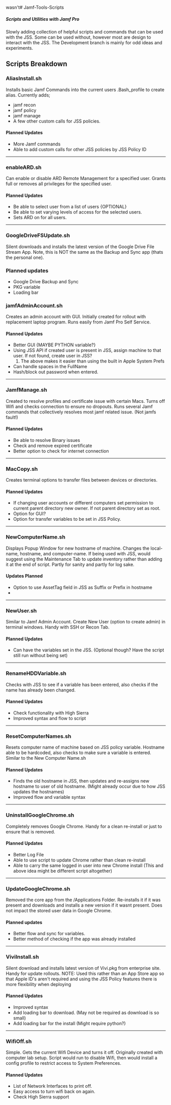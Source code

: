 wasn't# Jamf-Tools-Scripts


##### Scripts and Utilities with Jamf Pro


Slowly adding collection of helpful scripts and commands that can be used with the JSS.
Some can be used without, however most are design to interact with the JSS.
The Development branch is mainly for odd ideas and experiments.


## Scripts Breakdown

### AliasInstall.sh
Installs basic Jamf Commands into the current users .Bash_profile to create alias.
Currently adds;
  - jamf recon
  - jamf policy
  - jamf manage
  - A few other custom calls for JSS policies.

#### Planned Updates
- More Jamf commands
- Able to add custom calls for other JSS policies by JSS Policy ID

--------------------------

### enableARD.sh
Can enable or disable ARD Remote Management for a specified user.
Grants full or removes all privileges for the specified user.

#### Planned Updates
- Be able to select user from a list of users {OPTIONAL}
- Be able to set varying levels of access for the selected users.
- Sets ARD on for all users.

---------------------------

### GoogleDriveFSUpdate.sh
Silent downloads and installs the latest version of the Google Drive File Stream App.
Note, this is NOT the same as the Backup and Sync app (thats the personal one).

### Planned updates
- Google Drive Backup and Sync
- PKG variable
- Loading bar

### jamfAdminAccount.sh
Creates an admin account with GUI. Initially created for rollout with replacement laptop program.
Runs easily from Jamf Pro Self Service.

#### Planned Updates
- Better GUI {MAYBE PYTHON variable?}
- Using JSS API if created user is present in JSS, assign machine to that user. If not found, create user in JSS?
	1. The above makes it easier than using the built in Apple System Prefs
- Can handle spaces in the FullName
- Hash/block out password when entered.

---------------------------

### JamfManage.sh
Created to resolve profiles and certificate issue with certain Macs.
Turns off Wifi and checks connection to ensure no dropouts. Runs several Jamf commands that collectively resolves most jamf related issue.
(Not jamfs fault!)

#### Planned Updates
- Be able to resolve Binary issues
- Check and remove expired certificate
- Better option to check for internet connection

---------------------------

### MacCopy.sh
Creates terminal options to transfer files between devices or directories.

#### Planned Updates
- If changing user accounts or different computers set permission to current parent directory new owner. If not parent directory set as root.
- Option for GUI?
- Option for transfer variables to be set in JSS Policy.

---------------------------

### NewComputerName.sh
Displays Popup Window for new hostname of machine.
Changes the local-name, hostname, and computer-name.
If being used with JSS, would suggest using the Maintenance Tab to update inventory rather than adding it at the end of script.
Partly for sanity and partly for log sake.

#### Updates Planned
- Option to use AssetTag field in JSS as Suffix or Prefix in hostname
-

---------------------------

### NewUser.sh
Similar to Jamf Admin Account. Create New User (option to create admin) in terminal windows.
Handy with SSH or Recon Tab.

#### Planned Updates
- Can have the variables set in the JSS. (Optional though? Have the script still run without being set)

---------------------------

### RenameHDDVariable.sh
Checks with JSS to see if a variable has been entered, also checks if the name has already been changed.

#### Planned Updates
- Check functionality with High Sierra
- Improved syntax and flow to script

---------------------------

### ResetComputerNames.sh
Resets computer name of machine based on JSS policy variable.
Hostname able to be hardcoded, also checks to make sure a variable is entered. Similar to the New Computer Name.sh

#### Planned Updates
- Finds the old hostname in JSS, then updates and re-assigns new hostname to user of old hostname. (Might already occur due to how JSS updates the hostnames)
- Improved flow and variable syntax

---------------------------

### UninstallGoogleChrome.sh
Completely removes Google Chrome. Handy for a clean re-install or just to ensure that is removed.

#### Planned Updates
- Better Log File
- Able to use script to update Chrome rather than clean re-install
- Able to carry the same logged in user into new Chrome install (This and above idea might be different script altogether)

---------------------------

### UpdateGoogleChrome.sh
Removed the core app from the /Applications Folder. Re-installs it if it was present and downloads and installs a new version if it wasnt present. Does not impact the stored user data in Google Chrome.

#### Planned updates
- Better flow and sync for variables.
- Better method of checking if the app was already installed

---------------------------

### ViviInstall.sh
Silent download and installs latest version of Vivi.pkg from enterprise site.
Handy for update rollouts.
NOTE: Used this rather than an App Store app so that Apple ID's aren't required and using the JSS Policy features there is more flexibility when deploying

#### Planned Updates
- Improved syntax
- Add loading bar to download. (May not be required as download is so small)
- Add loading bar for the install (Might require python?)

---------------------------

### WifiOff.sh
Simple. Gets the current Wifi Device and turns it off. Originally created with computer lab setup.
Script would run to disable Wifi, then would install a config profile to restrict access to System Preferences.

#### Planned Updates
- List of Network Interfaces to print off.
- Easy access to turn wifi back on again.
- Check High Sierra support
